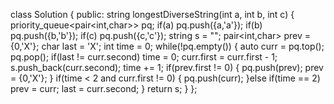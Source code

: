 class Solution {
public:
string longestDiverseString(int a, int b, int c) {
priority_queue<pair<int,char>> pq;
if(a)
pq.push({a,'a'});
if(b)
pq.push({b,'b'});
if(c)
pq.push({c,'c'});
string s = "";
pair<int,char> prev = {0,'X'};
char last = 'X';
int time = 0;
while(!pq.empty()) {
auto curr = pq.top(); pq.pop();
if(last != curr.second) time = 0;
curr.first = curr.first - 1;
s.push_back(curr.second);
time += 1;
if(prev.first != 0) {
pq.push(prev);
prev = {0,'X'};
}
if(time < 2 and curr.first != 0) {
pq.push(curr);
}else if(time == 2) prev = curr;
last = curr.second;
}
return s;
}
};